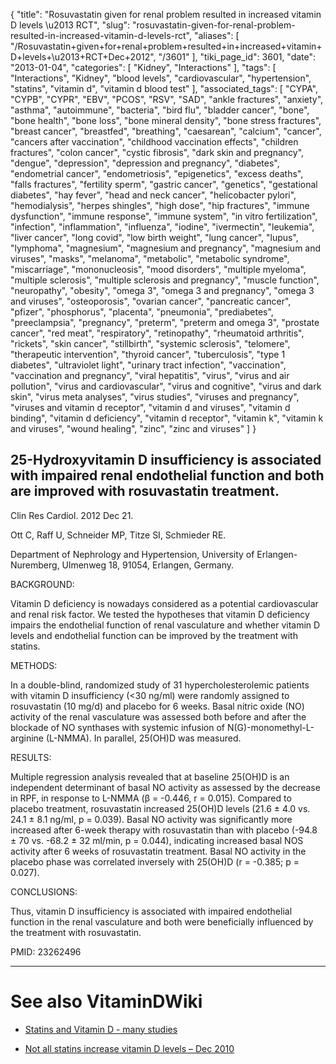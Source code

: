 {
    "title": "Rosuvastatin given for renal problem resulted in increased vitamin D levels \u2013 RCT",
    "slug": "rosuvastatin-given-for-renal-problem-resulted-in-increased-vitamin-d-levels-rct",
    "aliases": [
        "/Rosuvastatin+given+for+renal+problem+resulted+in+increased+vitamin+D+levels+\u2013+RCT+Dec+2012",
        "/3601"
    ],
    "tiki_page_id": 3601,
    "date": "2013-01-04",
    "categories": [
        "Kidney",
        "Interactions"
    ],
    "tags": [
        "Interactions",
        "Kidney",
        "blood levels",
        "cardiovascular",
        "hypertension",
        "statins",
        "vitamin d",
        "vitamin d blood test"
    ],
    "associated_tags": [
        "CYPA",
        "CYPB",
        "CYPR",
        "EBV",
        "PCOS",
        "RSV",
        "SAD",
        "ankle fractures",
        "anxiety",
        "asthma",
        "autoimmune",
        "bacteria",
        "bird flu",
        "bladder cancer",
        "bone",
        "bone health",
        "bone loss",
        "bone mineral density",
        "bone stress fractures",
        "breast cancer",
        "breastfed",
        "breathing",
        "caesarean",
        "calcium",
        "cancer",
        "cancers after vaccination",
        "childhood vaccination effects",
        "children fractures",
        "colon cancer",
        "cystic fibrosis",
        "dark skin and pregnancy",
        "dengue",
        "depression",
        "depression and pregnancy",
        "diabetes",
        "endometrial cancer",
        "endometriosis",
        "epigenetics",
        "excess deaths",
        "falls fractures",
        "fertility sperm",
        "gastric cancer",
        "genetics",
        "gestational diabetes",
        "hay fever",
        "head and neck cancer",
        "helicobacter pylori",
        "hemodialysis",
        "herpes shingles",
        "high dose",
        "hip fractures",
        "immune dysfunction",
        "immune response",
        "immune system",
        "in vitro fertilization",
        "infection",
        "inflammation",
        "influenza",
        "iodine",
        "ivermectin",
        "leukemia",
        "liver cancer",
        "long covid",
        "low birth weight",
        "lung cancer",
        "lupus",
        "lymphoma",
        "magnesium",
        "magnesium and pregnancy",
        "magnesium and viruses",
        "masks",
        "melanoma",
        "metabolic",
        "metabolic syndrome",
        "miscarriage",
        "mononucleosis",
        "mood disorders",
        "multiple myeloma",
        "multiple sclerosis",
        "multiple sclerosis and pregnancy",
        "muscle function",
        "neuropathy",
        "obesity",
        "omega 3",
        "omega 3 and pregnancy",
        "omega 3 and viruses",
        "osteoporosis",
        "ovarian cancer",
        "pancreatic cancer",
        "pfizer",
        "phosphorus",
        "placenta",
        "pneumonia",
        "prediabetes",
        "preeclampsia",
        "pregnancy",
        "preterm",
        "preterm and omega 3",
        "prostate cancer",
        "red meat",
        "respiratory",
        "retinopathy",
        "rheumatoid arthritis",
        "rickets",
        "skin cancer",
        "stillbirth",
        "systemic sclerosis",
        "telomere",
        "therapeutic intervention",
        "thyroid cancer",
        "tuberculosis",
        "type 1 diabetes",
        "ultraviolet light",
        "urinary tract infection",
        "vaccination",
        "vaccination and pregnancy",
        "viral hepatitis",
        "virus",
        "virus and air pollution",
        "virus and cardiovascular",
        "virus and cognitive",
        "virus and dark skin",
        "virus meta analyses",
        "virus studies",
        "viruses and pregnancy",
        "viruses and vitamin d receptor",
        "vitamin d and viruses",
        "vitamin d binding",
        "vitamin d deficiency",
        "vitamin d receptor",
        "vitamin k",
        "vitamin k and viruses",
        "wound healing",
        "zinc",
        "zinc and viruses"
    ]
}


## 25-Hydroxyvitamin D insufficiency is associated with impaired renal endothelial function and both are improved with rosuvastatin treatment.

Clin Res Cardiol. 2012 Dec 21. 

Ott C, Raff U, Schneider MP, Titze SI, Schmieder RE.

Department of Nephrology and Hypertension, University of Erlangen-Nuremberg, Ulmenweg 18, 91054, Erlangen, Germany.

BACKGROUND:

Vitamin D deficiency is nowadays considered as a potential cardiovascular and renal risk factor. We tested the hypotheses that vitamin D deficiency impairs the endothelial function of renal vasculature and whether vitamin D levels and endothelial function can be improved by the treatment with statins.

METHODS:

In a double-blind, randomized study of 31 hypercholesterolemic patients with vitamin D insufficiency (<30 ng/ml) were randomly assigned to rosuvastatin (10 mg/d) and placebo for 6 weeks. Basal nitric oxide (NO) activity of the renal vasculature was assessed both before and after the blockade of NO synthases with systemic infusion of N(G)-monomethyl-L-arginine (L-NMMA). In parallel, 25(OH)D was measured.

RESULTS:

Multiple regression analysis revealed that at baseline 25(OH)D is an independent determinant of basal NO activity as assessed by the decrease in RPF, in response to L-NMMA (β = -0.446, r = 0.015). Compared to placebo treatment, rosuvastatin increased 25(OH)D levels (21.6 ± 4.0 vs. 24.1 ± 8.1 ng/ml, p = 0.039). Basal NO activity was significantly more increased after 6-week therapy with rosuvastatin than with placebo (-94.8 ± 70 vs. -68.2 ± 32 ml/min, p = 0.044), indicating increased basal NOS activity after 6 weeks of rosuvastatin treatment. Basal NO activity in the placebo phase was correlated inversely with 25(OH)D (r = -0.385; p = 0.027).

CONCLUSIONS:

Thus, vitamin D insufficiency is associated with impaired endothelial function in the renal vasculature and both were beneficially influenced by the treatment with rosuvastatin.

PMID: 23262496

---

# See also VitaminDWiki

* [Statins and Vitamin D - many studies](/tags/statins-and-vitamin-d-many-studies.html)

* [Not all statins increase vitamin D levels – Dec 2010](/tags/not-all-statins-increase-vitamin-d-levels-dec-2010.html)